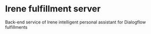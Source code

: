 # Irene fulfillment server
Back-end service of Irene intelligent personal assistant for Dialogflow fulfillments
